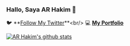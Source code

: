 ### Hallo, Saya AR Hakim 👋

🐦 **[Follow My Twitter](https://twitter.com/aerhakim_)**<br/>
💻 **[My Portfolio](https://aerhakim.github.io/)**
<!-- 🚀 **[Project yang saya kerjakan saat ini](https://github.com/aerhakim/pilihdompet)**<br/> -->
[![AR Hakim's github stats](https://github-readme-stats.vercel.app/api?username=aerhakim&count_private=true&show_icons=true&hide=contribs,issues)](https://github.com/anuraghazra/github-readme-stats)
